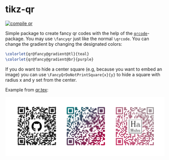 # tikz-qr

[![compile qr](https://github.com/EagleoutIce/tikz-qr/actions/workflows/compile.yaml/badge.svg)](https://github.com/EagleoutIce/tikz-qr/actions/workflows/compile.yaml)

Simple package to create fancy qr codes with the help of the [`qrcode`](https://www.ctan.org/pkg/qrcode)-package.
You may use `\fancyqr` just like the normal `\qrcode`.
You can change the gradient by changing the designated colors:

```latex
\colorlet{qr@fancy@gradient@tl}{teal}
\colorlet{qr@fancy@gradient@br}{purple}
```

If you do want to hide a center square (e.g, because you want to embed an image) you can use `\FancyQrDoNotPrintSquare{x}{y}` to hide a square with radius x and y set from the center.

Example from [qr.tex](qr.tex):

[<img src="https://github.com/EagleoutIce/tikz-qr/blob/gh-pages/preview-1.png?raw=true" width="600"/>](https://media.githubusercontent.com/media/EagleoutIce/tikz-qr/gh-pages/qr.pdf)